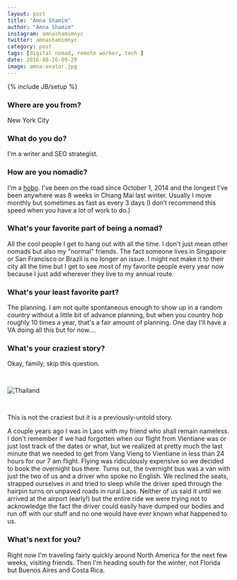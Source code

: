 ```yaml
---
layout: post
title: "Amna Shamim"
author: "Amna Shamim"
instagram: amnashamimnyc
twitter: amnashamimnyc
category: post
tags: [digital nomad, remote worker, tech ]
date: 2016-08-26-09-29
image: amna-avatar.jpg
---
```

{% include JB/setup %}

### Where are you from?
New York City

### What do you do?
I'm a writer and SEO strategist. 

### How are you nomadic?

I'm a [hobo](http://www.hoboonthego.com/blog/). I've been on the road since October 1, 2014 and the longest I've been anywhere was 8 weeks in Chiang Mai last winter. Usually I move monthly but sometimes as fast as every 3 days (I don’t recommend this speed when you have a lot of work to do.)

### What's your favorite part of being a nomad?

All the cool people I get to hang out with all the time.  I don't just mean other nomads but also my "normal" friends. The fact someone lives in Singapore or San Francisco or Brazil is no longer an issue. I might not make it to their city all the time but I get to see most of my favorite people every year now because I just add wherever they live to my annual route.

### What's your least favorite part?

The planning. I am not quite spontaneous enough to show up in a random country without a little bit of advance planning, but when you country hop roughly 10 times a year, that's a fair amount of planning. One day I'll have a VA doing all this but for now....

### What's your craziest story?

Okay, family, skip this question.

<img src="{{ BASE_PATH }}/assets/img/posts/amna-alt.jpg" title="Thailand" style="padding: 30px 0;" />

This is not the craziest but it is a previously-untold story.

A couple years ago I was in Laos with my friend who shall remain nameless.  I don't remember if we had forgotten when our flight from Vientiane was or just lost track of the dates or what, but we realized at pretty much the last minute that we needed to get from Vang Vieng to Vientiane in less than 24 hours for our 7 am flight.  Flying was ridiculously expensive so we decided to book the overnight bus there.  Turns out, the overnight bus was a van with just the two of us and a driver who spoke no English.  We reclined the seats, strapped ourselves in and tried to sleep while the driver sped through the hairpin turns on unpaved roads in rural Laos.  Neither of us said it until we arrived at the airport (early!) but the entire ride we were trying not to acknowledge the fact the driver could easily have dumped our bodies and run off with our stuff and no one would have ever known what happened to us.  

### What's next for you?

Right now I'm traveling fairly quickly around North America for the next few weeks, visiting friends. Then I'm heading south for the winter, not Florida but Buenos Aires and Costa Rica.
